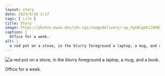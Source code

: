 ```yaml
---
layout: story
date: 2023/5/16 3:17
tags: [ Life ]
title: Story
image: https://photos.muan.dev/cdn-cgi/imagedelivery/-wp_VgtWlgmh1JURQ8t1mg/6587b8f0-ac1a-42f7-c0fd-9e607faf8f00/public
caption: |
  Office for a week.
alt: |
  a red pot on a stove, in the blurry foreground a laptop, a mug, and a book.
---
```


![a red pot on a stove, in the blurry foreground a laptop, a mug, and a book.](https://photos.muan.dev/cdn-cgi/imagedelivery/-wp_VgtWlgmh1JURQ8t1mg/6587b8f0-ac1a-42f7-c0fd-9e607faf8f00/public)

Office for a week.
